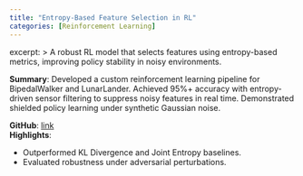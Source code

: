 ```yaml
---
title: "Entropy-Based Feature Selection in RL"
categories: [Reinforcement Learning]
---
```

excerpt: >
A robust RL model that selects features using entropy-based metrics, improving policy stability in noisy environments.

**Summary**: Developed a custom reinforcement learning pipeline for BipedalWalker and LunarLander.
Achieved 95%+ accuracy with entropy-driven sensor filtering to suppress noisy features in real time.
Demonstrated shielded policy learning under synthetic Gaussian noise.

**GitHub**: [link](#)  
**Highlights**:
- Outperformed KL Divergence and Joint Entropy baselines.
- Evaluated robustness under adversarial perturbations.
